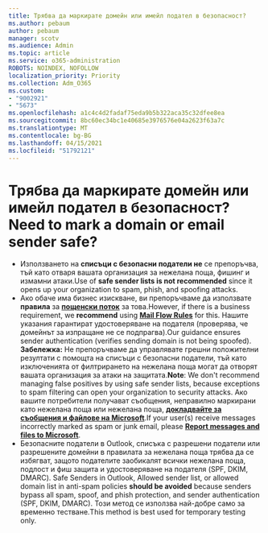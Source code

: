 ```yaml
---
title: Трябва да маркирате домейн или имейл подател в безопасност?
ms.author: pebaum
author: pebaum
manager: scotv
ms.audience: Admin
ms.topic: article
ms.service: o365-administration
ROBOTS: NOINDEX, NOFOLLOW
localization_priority: Priority
ms.collection: Adm_O365
ms.custom:
- "9002921"
- "5673"
ms.openlocfilehash: a1c4c4d2fadaf75eda9b5b322aca35c32dfee8ea
ms.sourcegitcommit: 8bc60ec34bc1e40685e3976576e04a2623f63a7c
ms.translationtype: MT
ms.contentlocale: bg-BG
ms.lasthandoff: 04/15/2021
ms.locfileid: "51792121"
---
```

# <a name="need-to-mark-a-domain-or-email-sender-safe"></a><span data-ttu-id="e4a53-102">Трябва да маркирате домейн или имейл подател в безопасност?</span><span class="sxs-lookup"><span data-stu-id="e4a53-102">Need to mark a domain or email sender safe?</span></span>

- <span data-ttu-id="e4a53-103">Използването на **списъци с безопасни податели не** се препоръчва, тъй като отваря вашата организация за нежелана поща, фишинг и измамни атаки.</span><span class="sxs-lookup"><span data-stu-id="e4a53-103">Use of **safe sender lists is not recommended** since it opens up your organization to spam, phish, and spoofing attacks.</span></span>
- <span data-ttu-id="e4a53-104">Ако обаче има бизнес изискване, ви препоръчваме да използвате **правила** за **[пощенски поток](https://docs.microsoft.com/microsoft-365/security/office-365-security/create-safe-sender-lists-in-office-365?view=o365-worldwide#recommended-use-mail-flow-rules)** за това.</span><span class="sxs-lookup"><span data-stu-id="e4a53-104">However, if there is a business requirement, we **recommend** using **[Mail Flow Rules](https://docs.microsoft.com/microsoft-365/security/office-365-security/create-safe-sender-lists-in-office-365?view=o365-worldwide#recommended-use-mail-flow-rules)** for this.</span></span> <span data-ttu-id="e4a53-105">Нашите указания гарантират удостоверяване на подателя (проверява, че домейнът за изпращане не се подпрагва).</span><span class="sxs-lookup"><span data-stu-id="e4a53-105">Our guidance ensures sender authentication (verifies sending domain is not being spoofed).</span></span> <span data-ttu-id="e4a53-106">**Забележка:** Не препоръчваме да управлявате грешни положителни резултати с помощта на списъци с безопасни податели, тъй като изключенията от филтрирането на нежелана поща могат да отворят вашата организация за атаки на защитата.</span><span class="sxs-lookup"><span data-stu-id="e4a53-106">**Note**: We don't recommend managing false positives by using safe sender lists, because exceptions to spam filtering can open your organization to security attacks.</span></span> <span data-ttu-id="e4a53-107">Ако вашите потребители получават съобщения, неправилно маркирани като нежелана поща или нежелана поща, **[докладвайте за съобщения и файлове на Microsoft](https://protection.office.com/reportsubmission)**.</span><span class="sxs-lookup"><span data-stu-id="e4a53-107">If your user(s) receive messages incorrectly marked as spam or junk email, please **[Report messages and files to Microsoft](https://protection.office.com/reportsubmission)**.</span></span>
- <span data-ttu-id="e4a53-108">Безопасните податели в Outlook, списъка с разрешени податели или разрешените домейни в правилата за нежелана поща трябва да се избягват, защото подателите заобикалят всички нежелана поща, подлост и фиш защита и удостоверяване на подателя (SPF, DKIM, DMARC). </span><span class="sxs-lookup"><span data-stu-id="e4a53-108">Safe Senders in Outlook, Allowed sender list, or allowed domain list in anti-spam policies **should be avoided** because senders bypass all spam, spoof, and phish protection, and sender authentication (SPF, DKIM, DMARC).</span></span> <span data-ttu-id="e4a53-109">Този метод се използва най-добре само за временно тестване.</span><span class="sxs-lookup"><span data-stu-id="e4a53-109">This method is best used for temporary testing only.</span></span>
